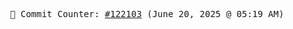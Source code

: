 <p align="center">
    <samp>
        📮 Commit Counter: <a href="https://github.com/Javascript-void0/Javascript-void0/commits/main">#122103</a> (June 20, 2025 @ 05:19 AM)
    </samp>
</p>